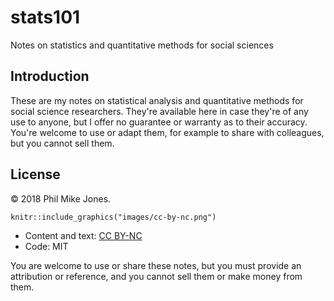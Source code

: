 # stats101

Notes on statistics and quantitative methods for social sciences


## Introduction

These are my notes on statistical analysis and quantitative methods for social science researchers.
They're available here in case they're of any use to anyone, but I offer no guarantee or warranty as to their accuracy.
You're welcome to use or adapt them, for example to share with colleagues, but you cannot sell them.


## License

&copy; 2018 Phil Mike Jones.

```{r cc, fig.cap="CC BY-NC", out.width="300px", include=TRUE, echo=FALSE}
knitr::include_graphics("images/cc-by-nc.png")
```

- Content and text: [CC BY-NC](https://creativecommons.org/licenses/by-nc/4.0/)
- Code: MIT

You are welcome to use or share these notes, but you must provide an attribution or reference, and you cannot sell them or make money from them.
